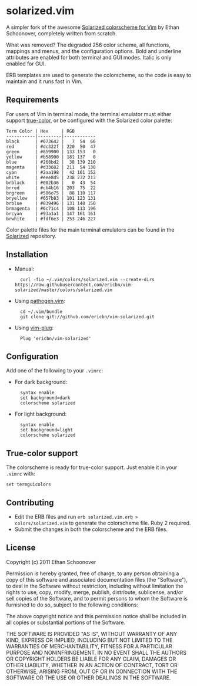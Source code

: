 # solarized.vim

A simpler fork of the awesome [Solarized colorscheme for
Vim](https://github.com/altercation/vim-colors-solarized) by Ethan Schoonover,
completely written from scratch.

What was removed? The degraded 256 color scheme, all functions, mappings and
menus, and the configuration options. Bold and underline attributes are enabled
for both terminal and GUI modes. Italic is only enabled for GUI.

ERB templates are used to generate the colorscheme, so the code is easy to
maintain and it runs fast in Vim.

## Requirements

For users of Vim in terminal mode, the terminal emulator must either support
[true-color](#true-color-support), or be configured with the Solarized color
palette:
```
Term Color | Hex     | RGB
-----------|---------|------------
black      | #073642 |   7  54  66
red        | #dc322f | 220  50  47
green      | #859900 | 133 153   0
yellow     | #b58900 | 181 137   0
blue       | #268bd2 |  38 139 210
magenta    | #d33682 | 211  54 130
cyan       | #2aa198 |  42 161 152
white      | #eee8d5 | 238 232 213
brblack    | #002b36 |   0  43  54
brred      | #cb4b16 | 203  75  22
brgreen    | #586e75 |  88 110 117
bryellow   | #657b83 | 101 123 131
brblue     | #839496 | 131 148 150
brmagenta  | #6c71c4 | 108 113 196
brcyan     | #93a1a1 | 147 161 161
brwhite    | #fdf6e3 | 253 246 227
```

Color palette files for the main terminal emulators can be found in the
[Solarized](https://github.com/altercation/solarized) repository.

## Installation

- Manual:

        curl -fLo ~/.vim/colors/solarized.vim --create-dirs https://raw.githubusercontent.com/ericbn/vim-solarized/master/colors/solarized.vim

- Using [pathogen.vim](https://github.com/tpope/vim-pathogen):

        cd ~/.vim/bundle
        git clone git://github.com/ericbn/vim-solarized.git

- Using [vim-plug](https://github.com/junegunn/vim-plug):

        Plug 'ericbn/vim-solarized'

## Configuration

Add one of the following to your `.vimrc`:

- For dark background:

        syntax enable
        set background=dark
        colorscheme solarized

- For light background:

        syntax enable
        set background=light
        colorscheme solarized

## True-color support

The colorscheme is ready for true-color support. Just enable it in your
`.vimrc` with:

    set termguicolors

## Contributing

- Edit the ERB files and run `erb solarized.vim.erb > colors/solarized.vim` to
  generate the colorscheme file. Ruby 2 required.
- Submit the changes in both the colorscheme and the ERB files.

## License

Copyright (c) 2011 Ethan Schoonover

Permission is hereby granted, free of charge, to any person obtaining a copy
of this software and associated documentation files (the "Software"), to deal
in the Software without restriction, including without limitation the rights
to use, copy, modify, merge, publish, distribute, sublicense, and/or sell
copies of the Software, and to permit persons to whom the Software is
furnished to do so, subject to the following conditions:

The above copyright notice and this permission notice shall be included in
all copies or substantial portions of the Software.

THE SOFTWARE IS PROVIDED "AS IS", WITHOUT WARRANTY OF ANY KIND, EXPRESS OR
IMPLIED, INCLUDING BUT NOT LIMITED TO THE WARRANTIES OF MERCHANTABILITY,
FITNESS FOR A PARTICULAR PURPOSE AND NONINFRINGEMENT. IN NO EVENT SHALL THE
AUTHORS OR COPYRIGHT HOLDERS BE LIABLE FOR ANY CLAIM, DAMAGES OR OTHER
LIABILITY, WHETHER IN AN ACTION OF CONTRACT, TORT OR OTHERWISE, ARISING FROM,
OUT OF OR IN CONNECTION WITH THE SOFTWARE OR THE USE OR OTHER DEALINGS IN
THE SOFTWARE.

